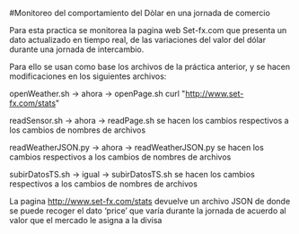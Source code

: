#Monitoreo del comportamiento del Dòlar en una jornada de comercio

Para esta practica se monitorea la pagina web Set-fx.com que presenta un dato actualizado en tiempo real, de las variaciones del valor del dólar durante una jornada de intercambio.

Para ello se usan como base los archivos de la práctica anterior, y se hacen modificaciones en los siguientes archivos:

openWeather.sh -> ahora -> openPage.sh
	curl "http://www.set-fx.com/stats"

readSensor.sh -> ahora -> readPage.sh
	se hacen los cambios respectivos a los cambios de nombres de archivos

readWeatherJSON.py -> ahora -> readWeatherJSON.py
	se hacen los cambios respectivos a los cambios de nombres de archivos

subirDatosTS.sh -> igual -> subirDatosTS.sh
	se hacen los cambios respectivos a los cambios de nombres de archivos

La pagina http://www.set-fx.com/stats devuelve un archivo JSON de donde se puede recoger el dato ‘price’ que varía durante la jornada de acuerdo al valor que el mercado le asigna a la divisa
